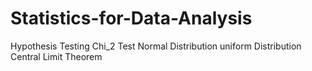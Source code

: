# Statistics-for-Data-Analysis



Hypothesis  Testing 
Chi_2 Test
Normal Distribution
uniform Distribution
Central Limit Theorem
